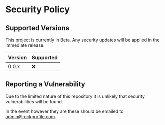 # Security Policy

## Supported Versions

This project is currently in Beta. Any security updates will be applied in
the immediate release.

| Version | Supported          |
| ------- | ------------------ |
| 0.0.x   | :x:                |

## Reporting a Vulnerability

Due to the limited nature of this repository it is unlikely that security
vulnerabilities will be found.

In the event however they are these should be emailed to admin@rockprofile.com.